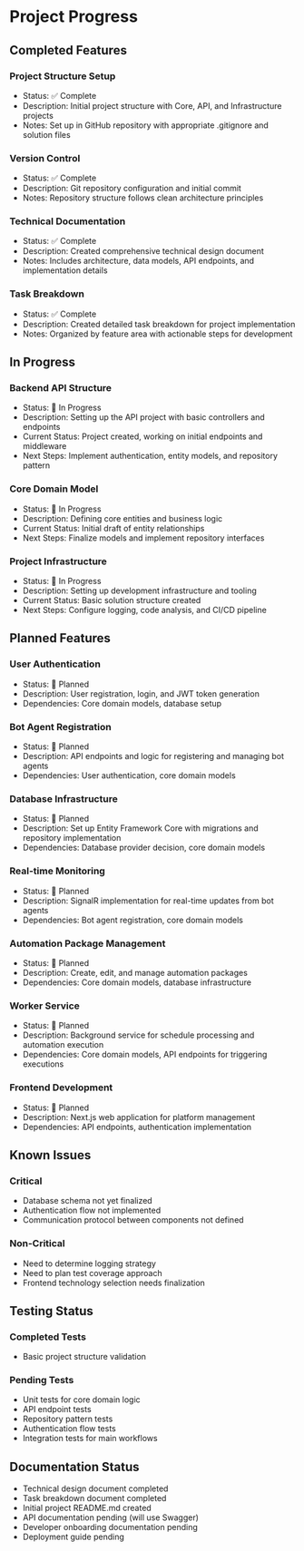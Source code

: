 # Project Progress

## Completed Features
### Project Structure Setup
- Status: ✅ Complete
- Description: Initial project structure with Core, API, and Infrastructure projects
- Notes: Set up in GitHub repository with appropriate .gitignore and solution files

### Version Control
- Status: ✅ Complete
- Description: Git repository configuration and initial commit
- Notes: Repository structure follows clean architecture principles

### Technical Documentation
- Status: ✅ Complete
- Description: Created comprehensive technical design document
- Notes: Includes architecture, data models, API endpoints, and implementation details

### Task Breakdown
- Status: ✅ Complete
- Description: Created detailed task breakdown for project implementation
- Notes: Organized by feature area with actionable steps for development

## In Progress
### Backend API Structure
- Status: 🚧 In Progress
- Description: Setting up the API project with basic controllers and endpoints
- Current Status: Project created, working on initial endpoints and middleware
- Next Steps: Implement authentication, entity models, and repository pattern

### Core Domain Model
- Status: 🚧 In Progress
- Description: Defining core entities and business logic
- Current Status: Initial draft of entity relationships
- Next Steps: Finalize models and implement repository interfaces

### Project Infrastructure
- Status: 🚧 In Progress
- Description: Setting up development infrastructure and tooling
- Current Status: Basic solution structure created
- Next Steps: Configure logging, code analysis, and CI/CD pipeline

## Planned Features
### User Authentication
- Status: 📅 Planned
- Description: User registration, login, and JWT token generation
- Dependencies: Core domain models, database setup

### Bot Agent Registration
- Status: 📅 Planned
- Description: API endpoints and logic for registering and managing bot agents
- Dependencies: User authentication, core domain models

### Database Infrastructure
- Status: 📅 Planned
- Description: Set up Entity Framework Core with migrations and repository implementation
- Dependencies: Database provider decision, core domain models

### Real-time Monitoring
- Status: 📅 Planned
- Description: SignalR implementation for real-time updates from bot agents
- Dependencies: Bot agent registration, core domain models

### Automation Package Management
- Status: 📅 Planned
- Description: Create, edit, and manage automation packages
- Dependencies: Core domain models, database infrastructure

### Worker Service
- Status: 📅 Planned
- Description: Background service for schedule processing and automation execution
- Dependencies: Core domain models, API endpoints for triggering executions

### Frontend Development
- Status: 📅 Planned
- Description: Next.js web application for platform management
- Dependencies: API endpoints, authentication implementation

## Known Issues
### Critical
- Database schema not yet finalized
- Authentication flow not implemented
- Communication protocol between components not defined

### Non-Critical
- Need to determine logging strategy
- Need to plan test coverage approach
- Frontend technology selection needs finalization

## Testing Status
### Completed Tests
- Basic project structure validation

### Pending Tests
- Unit tests for core domain logic
- API endpoint tests
- Repository pattern tests
- Authentication flow tests
- Integration tests for main workflows

## Documentation Status
- Technical design document completed
- Task breakdown document completed
- Initial project README.md created
- API documentation pending (will use Swagger)
- Developer onboarding documentation pending
- Deployment guide pending 
